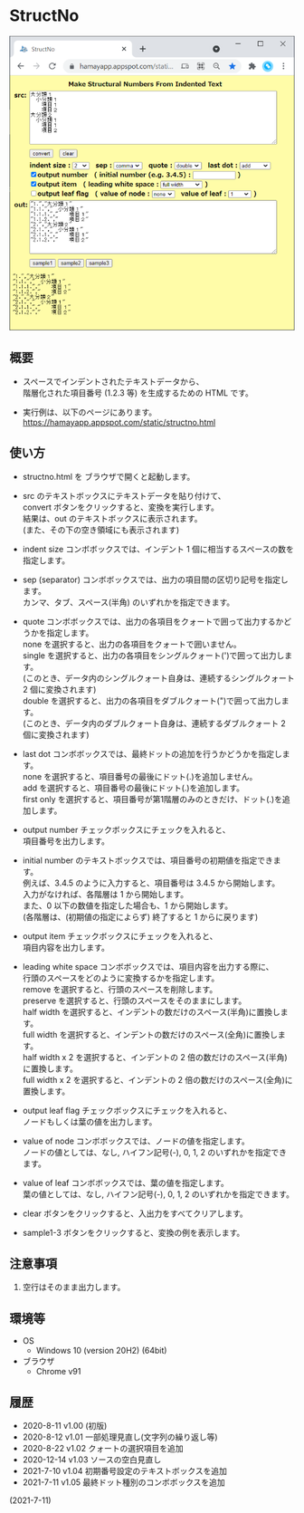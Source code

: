 # StructNo

![image](image.png)

## 概要
- スペースでインデントされたテキストデータから、  
  階層化された項目番号 (1.2.3 等) を生成するための HTML です。

- 実行例は、以下のページにあります。  
  https://hamayapp.appspot.com/static/structno.html


## 使い方
- structno.html を ブラウザで開くと起動します。

- src のテキストボックスにテキストデータを貼り付けて、  
  convert ボタンをクリックすると、変換を実行します。  
  結果は、out のテキストボックスに表示されます。  
  (また、その下の空き領域にも表示されます)

- indent size コンボボックスでは、インデント 1 個に相当するスペースの数を指定します。

- sep (separator) コンボボックスでは、出力の項目間の区切り記号を指定します。  
  カンマ、タブ、スペース(半角) のいずれかを指定できます。

- quote コンボボックスでは、出力の各項目をクォートで囲って出力するかどうかを指定します。  
  none を選択すると、出力の各項目をクォートで囲いません。  
  single を選択すると、出力の各項目をシングルクォート(')で囲って出力します。  
  (このとき、データ内のシングルクォート自身は、連続するシングルクォート 2 個に変換されます)  
  double を選択すると、出力の各項目をダブルクォート(")で囲って出力します。  
  (このとき、データ内のダブルクォート自身は、連続するダブルクォート 2 個に変換されます)

- last dot コンボボックスでは、最終ドットの追加を行うかどうかを指定します。  
  none を選択すると、項目番号の最後にドット(.)を追加しません。  
  add を選択すると、項目番号の最後にドット(.)を追加します。  
  first only を選択すると、項目番号が第1階層のみのときだけ、ドット(.)を追加します。

- output number チェックボックスにチェックを入れると、  
  項目番号を出力します。

- initial number のテキストボックスでは、項目番号の初期値を指定できます。  
  例えば、3.4.5 のように入力すると、項目番号は 3.4.5 から開始します。  
  入力がなければ、各階層は 1 から開始します。  
  また、0 以下の数値を指定した場合も、1 から開始します。  
  (各階層は、(初期値の指定によらず) 終了すると 1 からに戻ります)

- output item チェックボックスにチェックを入れると、  
  項目内容を出力します。

- leading white space コンボボックスでは、項目内容を出力する際に、  
  行頭のスペースをどのように変換するかを指定します。  
  remove を選択すると、行頭のスペースを削除します。  
  preserve を選択すると、行頭のスペースをそのままにします。  
  half width を選択すると、インデントの数だけのスペース(半角)に置換します。  
  full width を選択すると、インデントの数だけのスペース(全角)に置換します。  
  half width x 2 を選択すると、インデントの 2 倍の数だけのスペース(半角)に置換します。  
  full width x 2 を選択すると、インデントの 2 倍の数だけのスペース(全角)に置換します。

- output leaf flag チェックボックスにチェックを入れると、  
  ノードもしくは葉の値を出力します。

- value of node コンボボックスでは、ノードの値を指定します。  
  ノードの値としては、なし, ハイフン記号(-), 0, 1, 2 のいずれかを指定できます。

- value of leaf コンボボックスでは、葉の値を指定します。  
  葉の値としては、なし, ハイフン記号(-), 0, 1, 2 のいずれかを指定できます。

- clear ボタンをクリックすると、入出力をすべてクリアします。

- sample1-3 ボタンをクリックすると、変換の例を表示します。


## 注意事項
1. 空行はそのまま出力します。


## 環境等
- OS
  - Windows 10 (version 20H2) (64bit)
- ブラウザ
  - Chrome v91

## 履歴
- 2020-8-11  v1.00 (初版)
- 2020-8-12  v1.01 一部処理見直し(文字列の繰り返し等)
- 2020-8-22  v1.02 クォートの選択項目を追加
- 2020-12-14 v1.03 ソースの空白見直し
- 2021-7-10  v1.04 初期番号設定のテキストボックスを追加
- 2021-7-11  v1.05 最終ドット種別のコンボボックスを追加


(2021-7-11)
